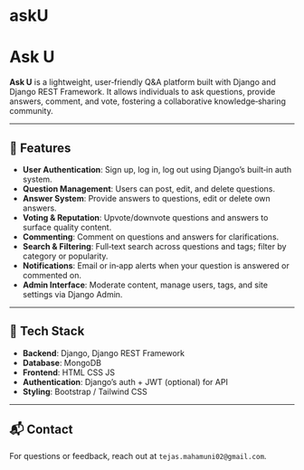 # askU
# Ask U

**Ask U** is a lightweight, user‑friendly Q\&A platform built with Django and Django REST Framework. It allows individuals to ask questions, provide answers, comment, and vote, fostering a collaborative knowledge‑sharing community.

---

## 🚀 Features

* **User Authentication**: Sign up, log in, log out using Django’s built‑in auth system.
* **Question Management**: Users can post, edit, and delete questions.
* **Answer System**: Provide answers to questions, edit or delete own answers.
* **Voting & Reputation**: Upvote/downvote questions and answers to surface quality content.
* **Commenting**: Comment on questions and answers for clarifications.
* **Search & Filtering**: Full‑text search across questions and tags; filter by category or popularity.
* **Notifications**: Email or in‑app alerts when your question is answered or commented on.
* **Admin Interface**: Moderate content, manage users, tags, and site settings via Django Admin.

---

## 🔧 Tech Stack

* **Backend**: Django, Django REST Framework
* **Database**: MongoDB 
* **Frontend**: HTML CSS JS
* **Authentication**: Django’s auth + JWT (optional) for API
* **Styling**: Bootstrap / Tailwind CSS

---



## 📬 Contact

For questions or feedback, reach out at `tejas.mahamuni02@gmail.com`.
